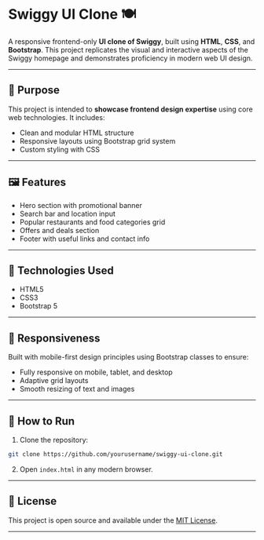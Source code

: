 
# Swiggy UI Clone 🍽️

A responsive frontend-only **UI clone of Swiggy**, built using **HTML**, **CSS**, and **Bootstrap**. This project replicates the visual and interactive aspects of the Swiggy homepage and demonstrates proficiency in modern web UI design.

---

## 🎯 Purpose

This project is intended to **showcase frontend design expertise** using core web technologies. It includes:
- Clean and modular HTML structure
- Responsive layouts using Bootstrap grid system
- Custom styling with CSS

---

## 🖼️ Features

- Hero section with promotional banner
- Search bar and location input
- Popular restaurants and food categories grid
- Offers and deals section
- Footer with useful links and contact info

---

## 🧰 Technologies Used

- HTML5
- CSS3
- Bootstrap 5

---

## 📱 Responsiveness

Built with mobile-first design principles using Bootstrap classes to ensure:
- Fully responsive on mobile, tablet, and desktop
- Adaptive grid layouts
- Smooth resizing of text and images

---

## 🚀 How to Run

1. Clone the repository:
```bash
git clone https://github.com/yourusername/swiggy-ui-clone.git
```

2. Open `index.html` in any modern browser.

---

## 📄 License

This project is open source and available under the [MIT License](LICENSE).

---
